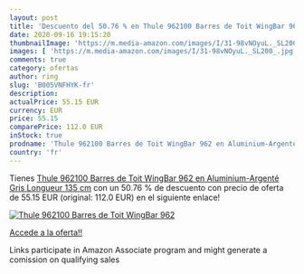 ```yaml
---
layout: post
title: 'Descuento del 50.76 % en Thule 962100 Barres de Toit WingBar 962 '
date: 2020-09-16 19:15:20
thumbnailImage: 'https://m.media-amazon.com/images/I/31-98vNOyuL._SL200_.jpg'
images: [ 'https://m.media-amazon.com/images/I/31-98vNOyuL._SL200_.jpg' ]
comments: true
category: ofertas
author: ring
slug: 'B005VNFHYK-fr'
description:
actualPrice: 55.15 EUR
currency: EUR
price: 55.15
comparePrice: 112.0 EUR
inStock: true
prodname: 'Thule 962100 Barres de Toit WingBar 962 en Aluminium-Argenté  Gris  Longueur 135 cm'
country: 'fr'
---
```


Tienes [Thule 962100 Barres de Toit WingBar 962 en Aluminium-Argenté  Gris  Longueur 135 cm](https://www.amazon.fr/dp/B005VNFHYK/?tag=tolees0d-21) con un 50.76 % de descuento con precio de oferta de 55.15 EUR (original: 112.0 EUR) en el siguiente enlace!

[![Thule 962100 Barres de Toit WingBar 962 ](https://m.media-amazon.com/images/I/31-98vNOyuL._SL200_.jpg)](https://www.amazon.fr/dp/B005VNFHYK/?tag=tolees0d-21)

[Accede a la oferta!!](https://www.amazon.fr/dp/B005VNFHYK/?tag=tolees0d-21)

Links participate in Amazon Associate program and might generate a comission on qualifying sales


